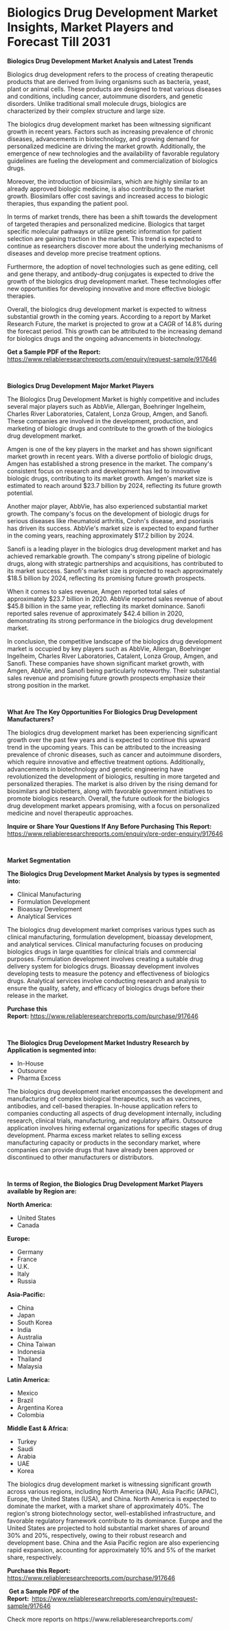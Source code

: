 <p><h1>Biologics Drug Development Market Insights, Market Players and Forecast Till 2031</h1></p><p><strong>Biologics Drug Development Market Analysis and Latest Trends</strong></p>
<p><p>Biologics drug development refers to the process of creating therapeutic products that are derived from living organisms such as bacteria, yeast, plant or animal cells. These products are designed to treat various diseases and conditions, including cancer, autoimmune disorders, and genetic disorders. Unlike traditional small molecule drugs, biologics are characterized by their complex structure and large size.</p><p>The biologics drug development market has been witnessing significant growth in recent years. Factors such as increasing prevalence of chronic diseases, advancements in biotechnology, and growing demand for personalized medicine are driving the market growth. Additionally, the emergence of new technologies and the availability of favorable regulatory guidelines are fueling the development and commercialization of biologics drugs.</p><p>Moreover, the introduction of biosimilars, which are highly similar to an already approved biologic medicine, is also contributing to the market growth. Biosimilars offer cost savings and increased access to biologic therapies, thus expanding the patient pool.</p><p>In terms of market trends, there has been a shift towards the development of targeted therapies and personalized medicine. Biologics that target specific molecular pathways or utilize genetic information for patient selection are gaining traction in the market. This trend is expected to continue as researchers discover more about the underlying mechanisms of diseases and develop more precise treatment options.</p><p>Furthermore, the adoption of novel technologies such as gene editing, cell and gene therapy, and antibody-drug conjugates is expected to drive the growth of the biologics drug development market. These technologies offer new opportunities for developing innovative and more effective biologic therapies.</p><p>Overall, the biologics drug development market is expected to witness substantial growth in the coming years. According to a report by Market Research Future, the market is projected to grow at a CAGR of 14.8% during the forecast period. This growth can be attributed to the increasing demand for biologics drugs and the ongoing advancements in biotechnology.</p></p>
<p><strong>Get a Sample PDF of the Report:&nbsp;</strong> <a href="https://www.reliableresearchreports.com/enquiry/request-sample/917646">https://www.reliableresearchreports.com/enquiry/request-sample/917646</a></p>
<p>&nbsp;</p>
<p><strong>Biologics Drug Development Major Market Players</strong></p>
<p><p>The Biologics Drug Development Market is highly competitive and includes several major players such as AbbVie, Allergan, Boehringer Ingelheim, Charles River Laboratories, Catalent, Lonza Group, Amgen, and Sanofi. These companies are involved in the development, production, and marketing of biologic drugs and contribute to the growth of the biologics drug development market.</p><p>Amgen is one of the key players in the market and has shown significant market growth in recent years. With a diverse portfolio of biologic drugs, Amgen has established a strong presence in the market. The company's consistent focus on research and development has led to innovative biologic drugs, contributing to its market growth. Amgen's market size is estimated to reach around $23.7 billion by 2024, reflecting its future growth potential.</p><p>Another major player, AbbVie, has also experienced substantial market growth. The company's focus on the development of biologic drugs for serious diseases like rheumatoid arthritis, Crohn's disease, and psoriasis has driven its success. AbbVie's market size is expected to expand further in the coming years, reaching approximately $17.2 billion by 2024.</p><p>Sanofi is a leading player in the biologics drug development market and has achieved remarkable growth. The company's strong pipeline of biologic drugs, along with strategic partnerships and acquisitions, has contributed to its market success. Sanofi's market size is projected to reach approximately $18.5 billion by 2024, reflecting its promising future growth prospects.</p><p>When it comes to sales revenue, Amgen reported total sales of approximately $23.7 billion in 2020. AbbVie reported sales revenue of about $45.8 billion in the same year, reflecting its market dominance. Sanofi reported sales revenue of approximately $42.4 billion in 2020, demonstrating its strong performance in the biologics drug development market.</p><p>In conclusion, the competitive landscape of the biologics drug development market is occupied by key players such as AbbVie, Allergan, Boehringer Ingelheim, Charles River Laboratories, Catalent, Lonza Group, Amgen, and Sanofi. These companies have shown significant market growth, with Amgen, AbbVie, and Sanofi being particularly noteworthy. Their substantial sales revenue and promising future growth prospects emphasize their strong position in the market.</p></p>
<p>&nbsp;</p>
<p><strong>What Are The Key Opportunities For Biologics Drug Development Manufacturers?</strong></p>
<p><p>The biologics drug development market has been experiencing significant growth over the past few years and is expected to continue this upward trend in the upcoming years. This can be attributed to the increasing prevalence of chronic diseases, such as cancer and autoimmune disorders, which require innovative and effective treatment options. Additionally, advancements in biotechnology and genetic engineering have revolutionized the development of biologics, resulting in more targeted and personalized therapies. The market is also driven by the rising demand for biosimilars and biobetters, along with favorable government initiatives to promote biologics research. Overall, the future outlook for the biologics drug development market appears promising, with a focus on personalized medicine and novel therapeutic approaches.</p></p>
<p><strong>Inquire or Share Your Questions If Any Before Purchasing This Report:</strong> <a href="https://www.reliableresearchreports.com/enquiry/pre-order-enquiry/917646">https://www.reliableresearchreports.com/enquiry/pre-order-enquiry/917646</a></p>
<p>&nbsp;</p>
<p><strong>Market Segmentation</strong></p>
<p><strong>The Biologics Drug Development Market Analysis by types is segmented into:</strong></p>
<p><ul><li>Clinical Manufacturing</li><li>Formulation Development</li><li>Bioassay Development</li><li>Analytical Services</li></ul></p>
<p><p>The biologics drug development market comprises various types such as clinical manufacturing, formulation development, bioassay development, and analytical services. Clinical manufacturing focuses on producing biologics drugs in large quantities for clinical trials and commercial purposes. Formulation development involves creating a suitable drug delivery system for biologics drugs. Bioassay development involves developing tests to measure the potency and effectiveness of biologics drugs. Analytical services involve conducting research and analysis to ensure the quality, safety, and efficacy of biologics drugs before their release in the market.</p></p>
<p><strong>Purchase this Report:&nbsp;</strong><a href="https://www.reliableresearchreports.com/purchase/917646">https://www.reliableresearchreports.com/purchase/917646</a></p>
<p>&nbsp;</p>
<p><strong>The Biologics Drug Development Market Industry Research by Application is segmented into:</strong></p>
<p><ul><li>In-House</li><li>Outsource</li><li>Pharma Excess</li></ul></p>
<p><p>The biologics drug development market encompasses the development and manufacturing of complex biological therapeutics, such as vaccines, antibodies, and cell-based therapies. In-house application refers to companies conducting all aspects of drug development internally, including research, clinical trials, manufacturing, and regulatory affairs. Outsource application involves hiring external organizations for specific stages of drug development. Pharma excess market relates to selling excess manufacturing capacity or products in the secondary market, where companies can provide drugs that have already been approved or discontinued to other manufacturers or distributors.</p></p>
<p>&nbsp;</p>
<p><strong>In terms of Region, the Biologics Drug Development Market Players available by Region are:</strong></p>
<p>
    <p> <strong> North America: </strong>
        <ul>
            <li>United States</li>
            <li>Canada</li>
        </ul>
        </p> 
    <p> <strong> Europe: </strong>
        <ul>
            <li>Germany</li>
            <li>France</li>
            <li>U.K.</li>
            <li>Italy</li>
            <li>Russia</li>
        </ul>
        </p> 
    <p> <strong> Asia-Pacific: </strong>
        <ul>
            <li>China</li>
            <li>Japan</li>
            <li>South Korea</li>
            <li>India</li>
            <li>Australia</li>
            <li>China Taiwan</li>
            <li>Indonesia</li>
            <li>Thailand</li>
            <li>Malaysia</li>
        </ul>
        </p> 
    <p> <strong> Latin America: </strong>
        <ul>
            <li>Mexico</li>
            <li>Brazil</li>
            <li>Argentina Korea</li>
            <li>Colombia</li>
        </ul>
        </p> 
    <p> <strong> Middle East & Africa: </strong>
        <ul>
            <li>Turkey</li>
            <li>Saudi</li>
            <li>Arabia</li>
            <li>UAE</li>
            <li>Korea</li>
        </ul>
    </p>
    </p>
<p><p>The biologics drug development market is witnessing significant growth across various regions, including North America (NA), Asia Pacific (APAC), Europe, the United States (USA), and China. North America is expected to dominate the market, with a market share of approximately 40%. The region's strong biotechnology sector, well-established infrastructure, and favorable regulatory framework contribute to its dominance. Europe and the United States are projected to hold substantial market shares of around 30% and 20%, respectively, owing to their robust research and development base. China and the Asia Pacific region are also experiencing rapid expansion, accounting for approximately 10% and 5% of the market share, respectively.</p></p>
<p><strong>Purchase this Report: </strong><a href="https://www.reliableresearchreports.com/purchase/917646">https://www.reliableresearchreports.com/purchase/917646</a></p>
<p>&nbsp;<strong>Get a Sample PDF of the Report:&nbsp;&nbsp;</strong><a href="https://www.reliableresearchreports.com/enquiry/request-sample/917646">https://www.reliableresearchreports.com/enquiry/request-sample/917646</a></p>
<p><strong></strong></p>
<p>Check more reports on https://www.reliableresearchreports.com/</p>